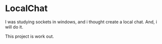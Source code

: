 # LocalChat
I was studying sockets in windows, and i thought create a local chat. And, i will do it.



This project is work out.
